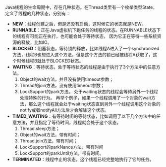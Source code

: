 Java线程的生命周期中，存在几种状态。在Thread类里有一个枚举类型State，定义了线程的几种状态，分别有：
- **NEW**：线程创建之后，但是还没有启动，这时候它的状态就是NEW。
- **RUNNABLE**：正在Java虚拟机下跑任务的线程的状态。在RUNNABLE状态下的线程有可能正在执行，也可能会处于等待状态， 因为它正在等待一些系统资源的释放，比如IO。
- **BLOCKED**：阻塞状态，等待锁的释放，比如线程A进入了一个synchronized方法，线程B也想进入这个方法，但是这个方法的锁已经被线程A获取了，这个时候线程B就处于BLOCKED状态。
- **WAITING**：等待状态，处于等待状态的线程是由于执行了3个方法中的任意方法。      
    1. Object的wait方法，并且没有使用timeout参数；  
    2. Thread的join方法，没有使用timeout参数；  
    3. LockSupport的park方法。
    处于waiting状态的线程会等待另外一个线程处理特殊的行为。 再举个例子，如果一个线程调用了一个对象的wait方法，那么这个线程就会处于waiting状态直到另外一个线程调用这个对象的notify或者notifyAll方法后才会解除这个状态。
- **TIMED_WAITING**：有等待时间的等待状态，比如调用了以下几个方法中的任意方法，并且指定了等待时间，线程就会处于这个状态。  
    1. Thread.sleep方法；
    2. Object的wait方法，带有时间；
    3. Thread.join方法，带有时间；
    4. LockSupport的parkNanos方法，带有时间 
    5. LockSupport的parkUntil方法，带有时间。
- **TERMINATED**：线程中止的状态，这个线程已经完整地执行了它的任务。